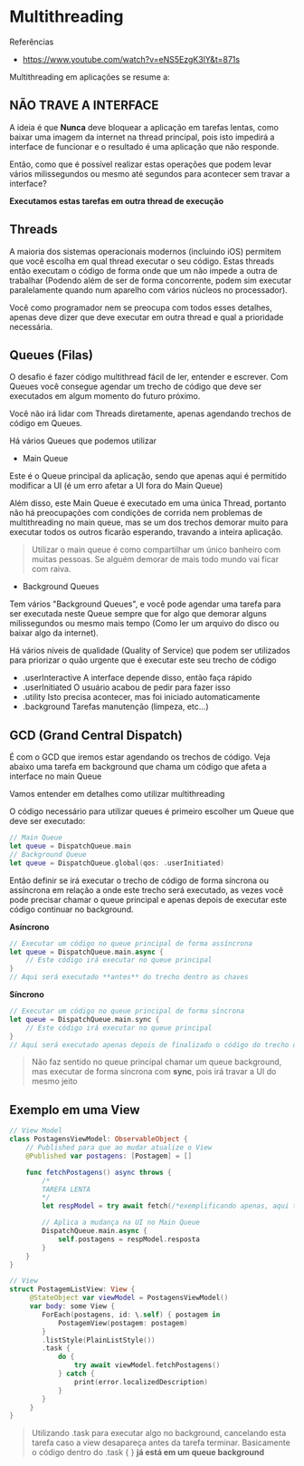 # Multithreading

Referências
- https://www.youtube.com/watch?v=eNS5EzgK3lY&t=871s

Multithreading em aplicações se resume a:

## **NÃO TRAVE A INTERFACE**

A ideia é que **Nunca** deve bloquear a aplicação em tarefas lentas, como baixar uma imagem da internet na thread principal, pois isto impedirá a interface de funcionar e o resultado é uma aplicação que não responde.

Então, como que é possível realizar estas operações que podem levar vários milissegundos ou mesmo até segundos para acontecer sem travar a interface? 

**Executamos estas tarefas em outra thread de execução**

## Threads

A maioria dos sistemas operacionais modernos (incluindo iOS) permitem que você escolha em qual thread executar o seu código. Estas threads então executam o código de forma onde que um não impede a outra de trabalhar (Podendo além de ser de forma concorrente, podem sim executar paralelamente quando num aparelho com vários núcleos no processador).

Você como programador nem se preocupa com todos esses detalhes, apenas deve dizer que deve executar em outra thread e qual a prioridade necessária.

## Queues (Filas)

O desafio é fazer código multithread fácil de ler, entender e escrever. Com Queues você consegue agendar um trecho de código que deve ser executados em algum momento do futuro próximo.

Você não irá lidar com Threads diretamente, apenas agendando trechos de código em Queues.

Há vários Queues que podemos utilizar
- Main Queue

Este é o Queue principal da aplicação, sendo que apenas aqui é permitido modificar a UI (é um erro afetar a UI fora do Main Queue)

Além disso, este Main Queue é executado em uma única Thread, portanto não há preocupações com condições de corrida nem problemas de multithreading no main queue, mas se um dos trechos demorar muito para executar todos os outros ficarão esperando, travando a inteira aplicação.

> Utilizar o main queue é como compartilhar um único banheiro com muitas pessoas. Se alguém demorar de mais todo mundo vai ficar com raiva.

- Background Queues

Tem vários "Background Queues", e você pode agendar uma tarefa para ser executada neste Queue sempre que for algo que demorar alguns milissegundos ou mesmo mais tempo (Como ler um arquivo do disco ou baixar algo da internet). 

Há vários níveis de qualidade (Quality of Service) que podem ser utilizados para priorizar o quão urgente que é executar este seu trecho de código
- .userInteractive A interface depende disso, então faça rápido
- .userInitiated O usuário acabou de pedir para fazer isso
- .utility Isto precisa acontecer, mas foi iniciado automaticamente
- .background Tarefas manutenção (limpeza, etc...)

## GCD (Grand Central Dispatch)

É com o GCD que iremos estar agendando os trechos de código. Veja abaixo uma tarefa em background que chama um código que afeta a interface no main Queue

Vamos entender em detalhes como utilizar multithreading

O código necessário para utilizar queues é primeiro escolher um Queue que deve ser executado:
```swift 
// Main Queue
let queue = DispatchQueue.main
// Background Queue
let queue = DispatchQueue.global(qos: .userInitiated)
```

Então definir se irá executar o trecho de código de forma síncrona ou assíncrona em relação a onde este trecho será executado, as vezes você pode precisar chamar o queue principal e apenas depois de executar este código continuar no background.

**Asíncrono**
```swift
// Executar um código no queue principal de forma assíncrona
let queue = DispatchQueue.main.async {
    // Este código irá executar no queue principal
}
// Aqui será executado **antes** do trecho dentro as chaves
```

**Síncrono**
```swift
// Executar um código no queue principal de forma síncrona
let queue = DispatchQueue.main.sync {
    // Este código irá executar no queue principal
}
// Aqui será executado apenas depois de finalizado o código do trecho dentro das chaves
```

> Não faz sentido no queue principal chamar um queue background, mas executar de forma síncrona com **sync**, pois irá travar a UI do mesmo jeito

## Exemplo em uma View


```swift
// View Model
class PostagensViewModel: ObservableObject {
    // Published para que ao mudar atualize o View
    @Published var postagens: [Postagem] = []

    func fetchPostagens() async throws { 
        /*
        TAREFA LENTA
        */  
        let respModel = try await fetch(/*exemplificando apenas, aqui teria um url seilá*/)

        // Aplica a mudança na UI no Main Queue
        DispatchQueue.main.async {
            self.postagens = respModel.resposta
        }
    }
}

// View
struct PostagemListView: View {
     @StateObject var viewModel = PostagensViewModel()
     var body: some View {
        ForEach(postagens, id: \.self) { postagem in
            PostagemView(postagem: postagem)
        }
        .listStyle(PlainListStyle())
        .task {
            do {
                try await viewModel.fetchPostagens()
            } catch {
                print(error.localizedDescription)
            }
        }
     }
}
```
> Utilizando .task para executar algo no background, cancelando esta tarefa caso a view desapareça antes da tarefa terminar. Basicamente o código dentro do .task { } **já está em um queue background**

